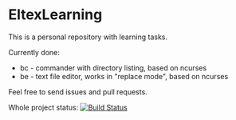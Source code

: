 # EltexLearning
This is a personal repository with learning tasks.

Currently done:
- bc - commander with directory listing, based on ncurses
- be - text file editor, works in "replace mode", based on ncurses

Feel free to send issues and pull requests.

Whole project status: [![Build Status](https://travis-ci.com/Str1ker17/EltexLearning.svg?branch=travis-test)](https://travis-ci.com/Str1ker17/EltexLearning)
